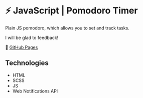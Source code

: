 # ⚡️ JavaScript | Pomodoro Timer

Plain JS pomodoro, which allows you to set and track tasks.

I will be glad to feedback!

🔗 [GitHub Pages](https://devkirkir.github.io/JavaScript-Pomodoro/)

## Technologies
- HTML
- SCSS
- JS
- Web Notifications API
